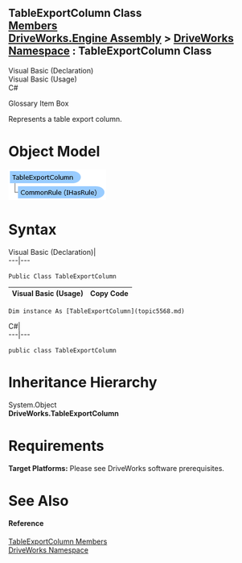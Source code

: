 TableExportColumn Class   
[Members](topic5569.md)   
[DriveWorks.Engine Assembly](topic2156.md) > [DriveWorks Namespace](topic2159.md) : TableExportColumn Class  
---  
  
Visual Basic (Declaration)    
Visual Basic (Usage)    
C# 

Glossary Item Box

Represents a table export column. 

# Object Model

![](dotnetdiagramimages/image279.png)

# Syntax

Visual Basic (Declaration)|   
---|---  
      
    
    Public Class TableExportColumn   
  
Visual Basic (Usage)| Copy Code  
---|---  
      
    
    Dim instance As [TableExportColumn](topic5568.md)  
  
C#|   
---|---  
      
    
    public class TableExportColumn   
  
# Inheritance Hierarchy

System.Object  
**DriveWorks.TableExportColumn**  


# Requirements

**Target Platforms:** Please see DriveWorks software prerequisites.

# See Also

#### Reference

[TableExportColumn Members](topic5569.md)   
[DriveWorks Namespace](topic2159.md)


